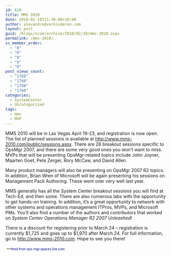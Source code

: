 ```yaml
---
id: 610
title: MMS 2010
date: 2010-02-18T21:30:00+10:00
author: alexandre@verkinderen.com
layout: post
guid: /blogs/scom/archive/2010/02/18/mms-2010.aspx
permalink: /mms-2010/
sc_member_order:
  - "0"
  - "0"
  - "0"
  - "0"
  - "0"
post_views_count:
  - "1768"
  - "1768"
  - "1768"
  - "1768"
categories:
  - SystemCenter
  - Uncategorized
tags:
  - mms
  - MVP
---
```

MMS 2010 will be in Las Vegas April 19-23, and registration is now open. The list of planned sessions is available at <http://www.mms-2010.com/public/sessions.aspx>. There are 28 breakout sessions specific to OpsMgr 2007, and there are some very good ones you won&rsquo;t want to miss. MVPs that will be presenting OpsMgr-related topics include John Joyner, Maarten Goet, Pete Zerger, Rory McCaw, and David Allen.

Many product managers will also be presenting on OpsMgr 2007 R2 topics. In addition, Brian Wren of Microsoft will be again presenting his sessions on Management Pack Authoring. These went over very well last year.

MMS generally has all the System Center breakout sessions you will find at Tech-Ed, and then some. There are also numerous labs with the opportunity to get hands-on training. In addition, it&rsquo;s a great opportunity to network with other systems and operations management ITPros, MVPs, and Microsoft PMs. You&rsquo;ll also find a number of the authors and contributors that worked on _System Center Operations Manager R2 2007 Unleashed_!

There is a discount for registering prior to March 24 &ndash; registration is currently $1,725 and goes up to $1,970 after March 24. For full information, go to <http://www.mms-2010.com>. Hope to see you there!

&nbsp;&#8212;<span style="color: #000080;font-size: x-small"><span style="color: #000080;font-size: x-small">feed from ops-mgr.spaces.live.com</span></span>